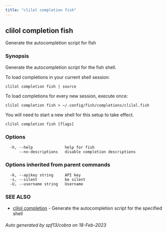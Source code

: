 ```yaml
---
title: "clilol completion fish"
---
```

## clilol completion fish

Generate the autocompletion script for fish

### Synopsis

Generate the autocompletion script for the fish shell.

To load completions in your current shell session:

	clilol completion fish | source

To load completions for every new session, execute once:

	clilol completion fish > ~/.config/fish/completions/clilol.fish

You will need to start a new shell for this setup to take effect.


```
clilol completion fish [flags]
```

### Options

```
  -h, --help              help for fish
      --no-descriptions   disable completion descriptions
```

### Options inherited from parent commands

```
  -k, --apikey string     API key
  -s, --silent            be silent
  -U, --username string   Username
```

### SEE ALSO

* [clilol completion](clilol_completion.md)	 - Generate the autocompletion script for the specified shell

###### Auto generated by spf13/cobra on 18-Feb-2023
